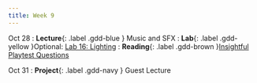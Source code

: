 ```yaml
---
title: Week 9
---
```


Oct 28
: **Lecture**{: .label .gdd-blue } Music and SFX
: **Lab**{: .label .gdd-yellow }Optional: [Lab 16: Lighting]
: **Reading**{: .label .gdd-brown }[Insightful Playtest Questions]

Oct 31
: **Project**{: .label .gdd-navy } Guest Lecture

[Lab 16: Lighting]: ./../pages/labs/lab16/lab16

[Insightful Playtest Questions]: https://www.gamedeveloper.com/business/10-insightful-playtest-questions  

[Milestone 1: MVP Playtest]: ../pages/projects/project3/project3

[Tutorial Design]: https://docs.google.com/presentation/d/1oXW0eMqDaVZNduOEO6z2An1qa1vvtlTfycD8GpSddHg/edit?usp=sharing